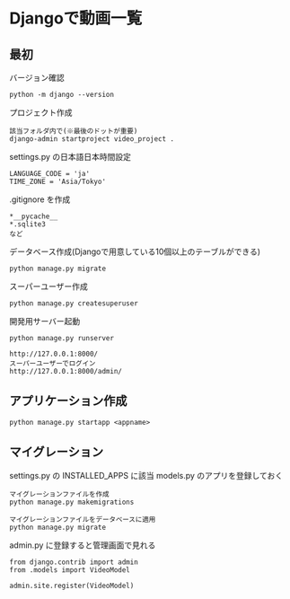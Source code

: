 # Djangoで動画一覧

## 最初

バージョン確認
```
python -m django --version
```
プロジェクト作成
```
該当フォルダ内で(※最後のドットが重要)
django-admin startproject video_project .
```
settings.py の日本語日本時間設定
```
LANGUAGE_CODE = 'ja'
TIME_ZONE = 'Asia/Tokyo'
```
.gitignore を作成
```
*__pycache__
*.sqlite3
など
```
データベース作成(Djangoで用意している10個以上のテーブルができる)
```
python manage.py migrate
```
スーパーユーザー作成
```
python manage.py createsuperuser
```
開発用サーバー起動
```
python manage.py runserver

http://127.0.0.1:8000/
スーパーユーザーでログイン
http://127.0.0.1:8000/admin/
```

## アプリケーション作成

```
python manage.py startapp <appname>
```

## マイグレーション

settings.py の INSTALLED_APPS に該当 models.py のアプリを登録しておく

```
マイグレーションファイルを作成
python manage.py makemigrations

マイグレーションファイルをデータベースに適用
python manage.py migrate
```

admin.py に登録すると管理画面で見れる

```
from django.contrib import admin
from .models import VideoModel

admin.site.register(VideoModel)
```

